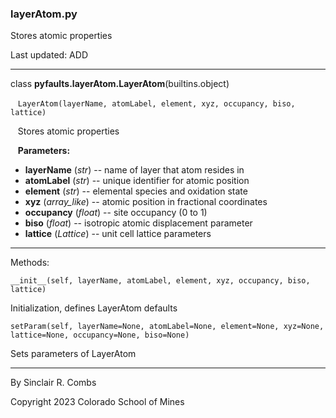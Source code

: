 ### layerAtom.py

Stores atomic properties

Last updated: ADD

---
class **pyfaults.layerAtom.LayerAtom**(builtins.object)

&nbsp;&nbsp; `LayerAtom(layerName, atomLabel, element, xyz, occupancy, biso, lattice)`

&nbsp;&nbsp; Stores atomic properties

&nbsp;&nbsp; **Parameters:**

* **layerName** (*str*) -- name of layer that atom resides in
* **atomLabel** (*str*) -- unique identifier for atomic position
* **element** (*str*) -- elemental species and oxidation state
* **xyz** (*array_like*) -- atomic position in fractional coordinates
* **occupancy** (*float*) -- site occupancy (0 to 1)
* **biso** (*float*) -- isotropic atomic displacement parameter
* **lattice** (*Lattice*) -- unit cell lattice parameters

---
Methods:

`__init__(self, layerName, atomLabel, element, xyz, occupancy, biso, lattice)`

Initialization, defines LayerAtom defaults

`setParam(self, layerName=None, atomLabel=None, element=None, xyz=None, lattice=None, occupancy=None, biso=None)`

Sets parameters of LayerAtom

---
By Sinclair R. Combs

Copyright 2023 Colorado School of Mines
